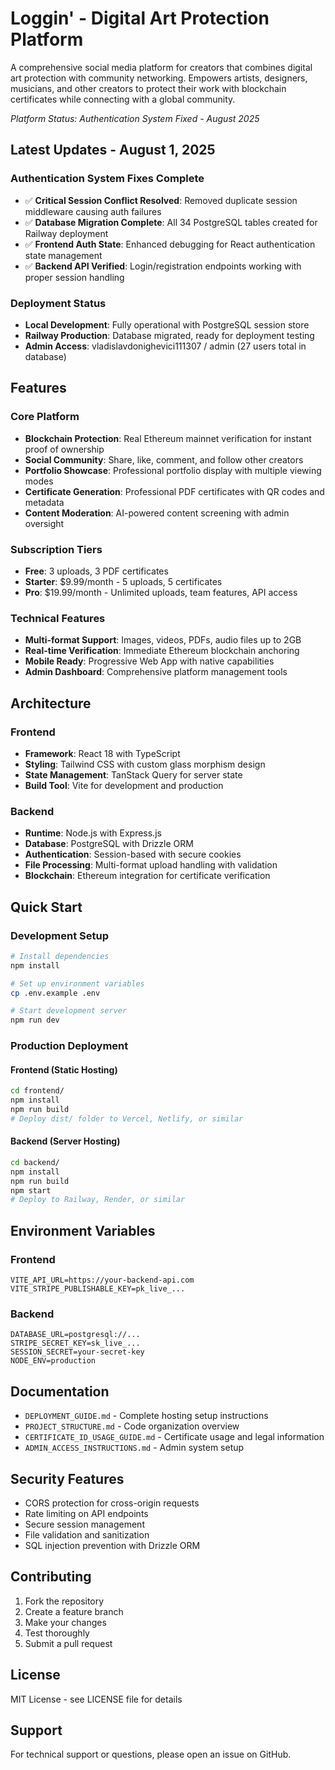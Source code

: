 # Loggin' - Digital Art Protection Platform

A comprehensive social media platform for creators that combines digital art protection with community networking. Empowers artists, designers, musicians, and other creators to protect their work with blockchain certificates while connecting with a global community.

*Platform Status: Authentication System Fixed - August 2025*

## Latest Updates - August 1, 2025
### Authentication System Fixes Complete
- ✅ **Critical Session Conflict Resolved**: Removed duplicate session middleware causing auth failures
- ✅ **Database Migration Complete**: All 34 PostgreSQL tables created for Railway deployment  
- ✅ **Frontend Auth State**: Enhanced debugging for React authentication state management
- ✅ **Backend API Verified**: Login/registration endpoints working with proper session handling

### Deployment Status
- **Local Development**: Fully operational with PostgreSQL session store
- **Railway Production**: Database migrated, ready for deployment testing
- **Admin Access**: vladislavdonighevici111307 / admin (27 users total in database)

## Features

### Core Platform
- **Blockchain Protection**: Real Ethereum mainnet verification for instant proof of ownership
- **Social Community**: Share, like, comment, and follow other creators
- **Portfolio Showcase**: Professional portfolio display with multiple viewing modes
- **Certificate Generation**: Professional PDF certificates with QR codes and metadata
- **Content Moderation**: AI-powered content screening with admin oversight

### Subscription Tiers
- **Free**: 3 uploads, 3 PDF certificates
- **Starter**: $9.99/month - 5 uploads, 5 certificates
- **Pro**: $19.99/month - Unlimited uploads, team features, API access

### Technical Features
- **Multi-format Support**: Images, videos, PDFs, audio files up to 2GB
- **Real-time Verification**: Immediate Ethereum blockchain anchoring
- **Mobile Ready**: Progressive Web App with native capabilities
- **Admin Dashboard**: Comprehensive platform management tools

## Architecture

### Frontend
- **Framework**: React 18 with TypeScript
- **Styling**: Tailwind CSS with custom glass morphism design
- **State Management**: TanStack Query for server state
- **Build Tool**: Vite for development and production

### Backend
- **Runtime**: Node.js with Express.js
- **Database**: PostgreSQL with Drizzle ORM
- **Authentication**: Session-based with secure cookies
- **File Processing**: Multi-format upload handling with validation
- **Blockchain**: Ethereum integration for certificate verification

## Quick Start

### Development Setup
```bash
# Install dependencies
npm install

# Set up environment variables
cp .env.example .env

# Start development server
npm run dev
```

### Production Deployment

#### Frontend (Static Hosting)
```bash
cd frontend/
npm install
npm run build
# Deploy dist/ folder to Vercel, Netlify, or similar
```

#### Backend (Server Hosting)
```bash
cd backend/
npm install
npm run build
npm start
# Deploy to Railway, Render, or similar
```

## Environment Variables

### Frontend
```env
VITE_API_URL=https://your-backend-api.com
VITE_STRIPE_PUBLISHABLE_KEY=pk_live_...
```

### Backend
```env
DATABASE_URL=postgresql://...
STRIPE_SECRET_KEY=sk_live_...
SESSION_SECRET=your-secret-key
NODE_ENV=production
```

## Documentation

- `DEPLOYMENT_GUIDE.md` - Complete hosting setup instructions
- `PROJECT_STRUCTURE.md` - Code organization overview
- `CERTIFICATE_ID_USAGE_GUIDE.md` - Certificate usage and legal information
- `ADMIN_ACCESS_INSTRUCTIONS.md` - Admin system setup

## Security Features

- CORS protection for cross-origin requests
- Rate limiting on API endpoints
- Secure session management
- File validation and sanitization
- SQL injection prevention with Drizzle ORM

## Contributing

1. Fork the repository
2. Create a feature branch
3. Make your changes
4. Test thoroughly
5. Submit a pull request

## License

MIT License - see LICENSE file for details

## Support

For technical support or questions, please open an issue on GitHub.
